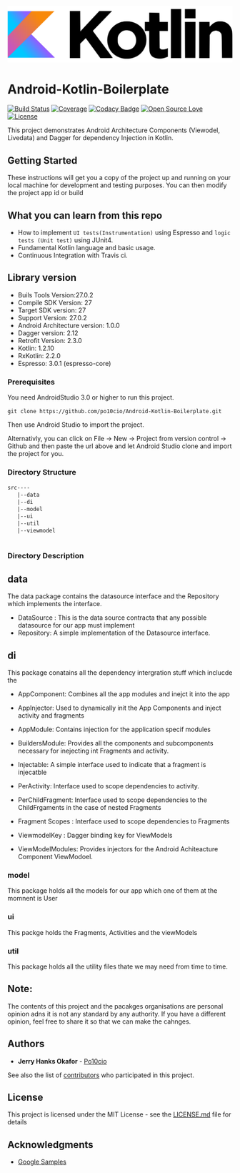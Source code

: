 ![](./Kotlin_logo_image_picture.png)

# Android-Kotlin-Boilerplate

[![Build Status](https://travis-ci.org/po10cio/Android-Kotlin-Boilerplate.svg?branch=master)](https://travis-ci.org/po10cio/Android-Kotlin-Boilerplate)
[![Coverage](https://img.shields.io/codecov/c/github/po10cio/Android-Kotlin-Boilerplate/master.svg)](https://codecov.io/gh/po10cio/Android-Kotlin-Boilerplate)
[![Codacy Badge](https://api.codacy.com/project/badge/Grade/e0f41b078f364135a6f03fca7e9171c3)](https://www.codacy.com/app/po10cio/Android-Kotlin-Boilerplate?utm_source=github.com&amp;utm_medium=referral&amp;utm_content=po10cio/Android-Kotlin-Boilerplate&amp;utm_campaign=Badge_Grade) 
[![Open Source Love](https://badges.frapsoft.com/os/v1/open-source.svg?v=102)](https://github.com/ellerbrock/open-source-badge/)
[![License](https://img.shields.io/badge/License-MIT-blue.svg)](https://github.com/po10cio/Android-Kotlin-Boilerplate/blob/master/LICENSE.md) 

This project demonstrates Android Architecture Components (Viewodel, Livedata) and Dagger for dependency Injection in Kotlin.

## Getting Started

These instructions will get you a copy of the project up and running on your local machine for development and testing purposes. You can then modify the project app id or build 

## What you can learn from this repo

- How to implement `UI tests(Instrumentation)` using Espresso and `logic tests (Unit test)` using JUnit4.
- Fundamental Kotlin language and basic usage.
- Continuous Integration with Travis ci.

## Library version

- Buils Tools Version:27.0.2
- Compile SDK Version: 27
- Target SDK version: 27
- Support Version: 27.0.2
- Android Architecture version: 1.0.0
- Dagger version: 2.12
- Retrofit Version: 2.3.0
- Kotlin: 1.2.10
- RxKotlin: 2.2.0
- Espresso: 3.0.1 (espresso-core)


### Prerequisites

You need AndroidStudio 3.0 or higher to run this project.

```
git clone https://github.com/po10cio/Android-Kotlin-Boilerplate.git

```
Then use Android Studio to import the project.

Alternativly, you can click on File -> New -> Project from version control -> Github and then paste the url above and let Android Studio clone and import the project for you.

### Directory Structure
```
src----
   |--data
   |--di
   |--model
   |--ui
   |--util
   |--viewmodel


```

### Directory Description

## data
The data package contains the datasource interface and the Repository which implements the interface.

* DataSource : This is the data source contracta that any possible datasource for our app must implement
* Repository: A simple implementation of the Datasource interface.

## di
This package conatains all the dependency intergration stuff which  inclucde the 


* AppComponent: Combines all the app modules and inejct it into the app

* AppInjector: Used to dynamically init the App Components and inject activity and fragments
* AppModule: Contains injection for the application specif modules
* BuildersModule: Provides all the components and subcomponents necessary for inejecting int Fragments and activity.
* Injectable: A simple interface used to indicate that a fragment is injecatble
* PerActivity: Interface used to scope dependencies to activity.
* PerChildFragment: Interface used to scope dependencies to the ChildFrgaments in the case of nested  Fragments
* Fragment Scopes : Interface used to scope dependencies to Fragments
* ViewmodelKey : Dagger binding key for ViewModels
* ViewModelModules: Provides injectors for the Android Achiteacture Component ViewModoel.

### model
This package holds all the models for our app which one of them at the momnent is User

### ui
This packge holds the Fragments, Activities and the viewModels

### util
This package holds all the utility files thate we may need from time to time.

## Note:
The contents of this project and the pacakges organisations are personal opinion adns it is not any standard by any authority. If you have a different opinion, feel free to share it so that we can make the cahnges.

## Authors

* **Jerry Hanks Okafor**  - [Po10cio](https://github.com/Po10cio)

See also the list of [contributors](https://github.com/Android-Kotlin-Boilerplate/contributors) who participated in this project.

## License

This project is licensed under the MIT License - see the [LICENSE.md](LICENSE.md) file for details

## Acknowledgments

* [Google Samples](https://github.com/googlesamples/android-architecture-components)
